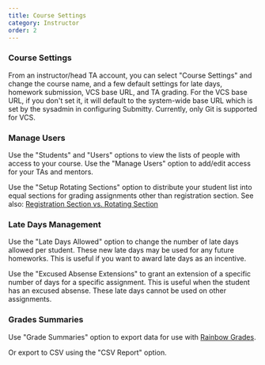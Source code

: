 ```yaml
---
title: Course Settings
category: Instructor
order: 2
---
```


### Course Settings

From an instructor/head TA account, you can select "Course Settings"
and change the course name, and a few default settings for late days,
homework submission, VCS base URL, and TA grading. For the VCS base
URL, if you don't set it, it will default to the system-wide base URL
which is set by the sysadmin in configuring Submitty. Currently, only
Git is supported for VCS.


### Manage Users

Use the "Students" and "Users" options to view the lists of people
with access to your course.  Use the "Manage Users" option to add/edit
access for your TAs and mentors.  

Use the "Setup Rotating Sections" option to distribute your student
list into equal sections for grading assignments other than
registration section.  See also:  [Registration Section vs. Rotating Section](create_edit_gradeable#grading-by-registration-section-or-rotating-section)


### Late Days Management

Use the "Late Days Allowed" option to change the number of late days
allowed per student.  These new late days may be used for any future
homeworks.  This is useful if you want to award late days as an
incentive.

Use the "Excused Absense Extensions" to grant an extension of a
specific number of days for a specific assignment.  This is useful
when the student has an excused absense.  These late days cannot be
used on other assignments.


### Grades Summaries

Use "Grade Summaries" option to export data for use with
[Rainbow Grades](rainbow_grades).

Or export to CSV using the "CSV Report" option.
